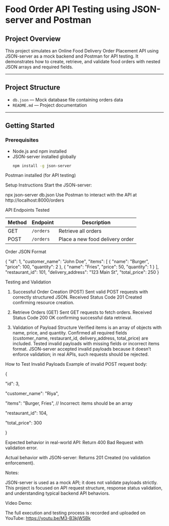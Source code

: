# Food Order API Testing using JSON-server and Postman

## Project Overview
This project simulates an Online Food Delivery Order Placement API using JSON-server as a mock backend and Postman for API testing. It demonstrates how to create, retrieve, and validate food orders with nested JSON arrays and required fields.

---

## Project Structure
- `db.json` — Mock database file containing orders data
- `README.md` — Project documentation

---

## Getting Started

### Prerequisites
- Node.js and npm installed
- JSON-server installed globally
  ```bash
  npm install -g json-server

Postman installed (for API testing)

Setup Instructions
Start the JSON-server:

npx json-server db.json
Use Postman to interact with the API at http://localhost:8000/orders

API Endpoints Tested

| Method | Endpoint  | Description                     |
| ------ | --------- | ------------------------------- |
| GET    | `/orders` | Retrieve all orders             |
| POST   | `/orders` | Place a new food delivery order |

Order JSON Format

{
  "id": 1,
  "customer_name": "John Doe",
  "items": [
    {
      "name": "Burger",
      "price": 100,
      "quantity": 2
    },
    {
      "name": "Fries",
      "price": 50,
      "quantity": 1
    }
  ],
  "restaurant_id": 101,
  "delivery_address": "123 Main St",
  "total_price": 250
}


Testing and Validation

1. Successful Order Creation (POST)
Sent valid POST requests with correctly structured JSON.
Received Status Code 201 Created confirming resource creation.

2. Retrieve Orders (GET)
Sent GET requests to fetch orders.
Received Status Code 200 OK confirming successful data retrieval.

3. Validation of Payload Structure
Verified items is an array of objects with name, price, and quantity.
Confirmed all required fields (customer_name, restaurant_id, delivery_address, total_price) are included.
Tested invalid payloads with missing fields or incorrect items format.
JSON-server accepted invalid payloads because it doesn’t enforce validation; in real APIs, such requests should be rejected.

How to Test Invalid Payloads
Example of invalid POST request body:

{

  "id": 3,
  
  "customer_name": "Riya",
  
  "items": "Burger, Fries",   // Incorrect: items should be an array
  
  "restaurant_id": 104,
  
  "total_price": 300
  
}

Expected behavior in real-world API:
Return 400 Bad Request with validation error.

Actual behavior with JSON-server:
Returns 201 Created (no validation enforcement).

Notes:

JSON-server is used as a mock API; it does not validate payloads strictly.
This project is focused on API request structure, response status validation, and understanding typical backend API behaviors.

Video Demo:

The full execution and testing process is recorded and uploaded on YouTube:
https://youtu.be/M3-B3kjW5Bk 
